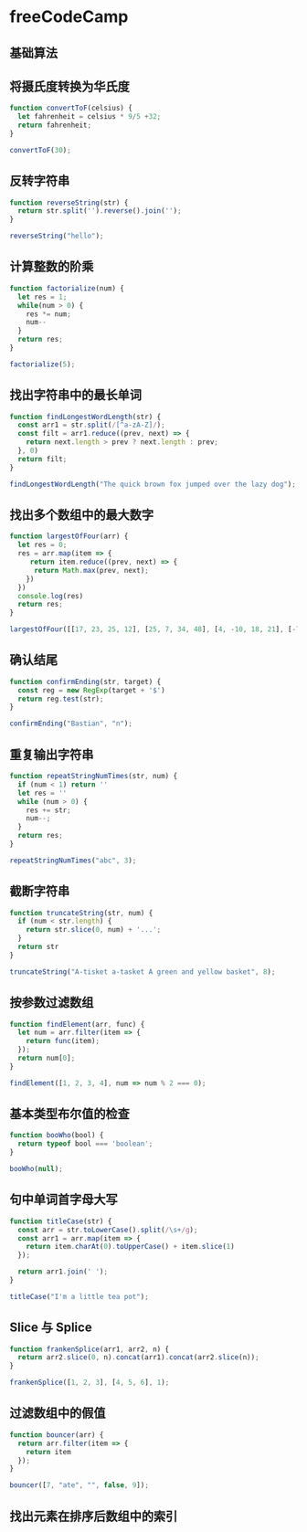 



# freeCodeCamp

## 基础算法

## **将摄氏度转换为华氏度**

```js
function convertToF(celsius) {
  let fahrenheit = celsius * 9/5 +32;
  return fahrenheit;
}

convertToF(30);
```

## **反转字符串**

```js
function reverseString(str) {
  return str.split('').reverse().join('');
}

reverseString("hello");
```

## **计算整数的阶乘**

```js
function factorialize(num) {
  let res = 1;
  while(num > 0) {
    res *= num;
    num--
  }
  return res;
}

factorialize(5);
```

## **找出字符串中的最长单词**

```js
function findLongestWordLength(str) {
  const arr1 = str.split(/[^a-zA-Z]/);
  const filt = arr1.reduce((prev, next) => {
    return next.length > prev ? next.length : prev;
  }, 0)
  return filt;
}

findLongestWordLength("The quick brown fox jumped over the lazy dog");
```

## **找出多个数组中的最大数字**

```js
function largestOfFour(arr) {
  let res = 0;
  res = arr.map(item => {
     return item.reduce((prev, next) => {
      return Math.max(prev, next);
    })
  })
  console.log(res)
  return res;
}

largestOfFour([[17, 23, 25, 12], [25, 7, 34, 48], [4, -10, 18, 21], [-72, -3, -17, -10]]);
```

## **确认结尾**

```js
function confirmEnding(str, target) {
  const reg = new RegExp(target + '$')
  return reg.test(str);
}

confirmEnding("Bastian", "n");
```

## **重复输出字符串**

```js
function repeatStringNumTimes(str, num) {
  if (num < 1) return ''
  let res = ''
  while (num > 0) {
    res += str;
    num--;
  }
  return res;
}

repeatStringNumTimes("abc", 3);
```

## **截断字符串**

```js
function truncateString(str, num) {
  if (num < str.length) {
    return str.slice(0, num) + '...';
  }
  return str
}

truncateString("A-tisket a-tasket A green and yellow basket", 8);
```

## **按参数过滤数组**

```js
function findElement(arr, func) {
  let num = arr.filter(item => {
    return func(item);
  });
  return num[0];
}

findElement([1, 2, 3, 4], num => num % 2 === 0);
```

## **基本类型布尔值的检查**

```js
function booWho(bool) {
  return typeof bool === 'boolean';
}

booWho(null);
```

## **句中单词首字母大写**

```js
function titleCase(str) {
  const arr = str.toLowerCase().split(/\s+/g);
  const arr1 = arr.map(item => {
    return item.charAt(0).toUpperCase() + item.slice(1) 
  });

  return arr1.join(' ');
}

titleCase("I'm a little tea pot");
```

## **Slice 与 Splice**

```js
function frankenSplice(arr1, arr2, n) {
  return arr2.slice(0, n).concat(arr1).concat(arr2.slice(n));
}

frankenSplice([1, 2, 3], [4, 5, 6], 1);
```

## **过滤数组中的假值**

```js
function bouncer(arr) {
  return arr.filter(item => {
    return item
  });
}

bouncer([7, "ate", "", false, 9]);
```

## **找出元素在排序后数组中的索引**

```js
```

